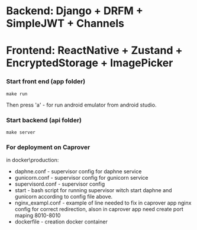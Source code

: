 # Backend: Django + DRFM + SimpleJWT + Channels 
# Frontend: ReactNative + Zustand + EncryptedStorage + ImagePicker

### Start front end (app folder)
```
make run
```
Then press 'a' - for run android emulator from android studio.

### Start backend (api folder)
```
make server
```

### For deployment on Caprover

in docker\production:
- daphne.conf - supervisor config for daphne service
- gunicorn.conf - supervisor config for gunicorn service
- supervisord.conf - supervisor config
- start - bash script for running supervisor witch start daphne and gunicorn according to config file above.
- nginx_exampl.conf - example of line needed to fix in caprover app nginx config for correct redirection, alson in caprover app need create port maping 8010-8010
- dockerfile - creation docker container